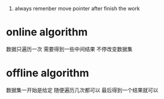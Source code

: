 1. always remenber move pointer after finish the work
# online algorithm
数据只遍历一次
需要得到一些中间结果
不停改变数据集

# offline algorithm
数据集一开始是给定
随便遍历几次都可以
最后得到一个结果就可以

